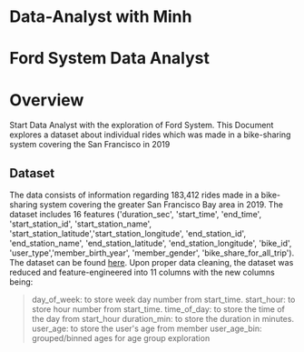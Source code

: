 # Data-Analyst with Minh
# Ford System Data Analyst
# Overview
Start Data Analyst with the exploration of Ford System. This Document explores a dataset about individual rides which was made in a bike-sharing system covering the San Francisco in 2019

## Dataset

The data consists of information regarding 183,412 rides made in a bike-sharing system covering the greater San Francisco Bay area in 2019. The dataset includes 16 features ('duration_sec', 'start_time', 'end_time', 'start_station_id', 'start_station_name', 'start_station_latitude','start_station_longitude', 'end_station_id', 'end_station_name', 'end_station_latitude', 'end_station_longitude', 'bike_id', 'user_type','member_birth_year', 'member_gender', 'bike_share_for_all_trip'). The dataset can be found [here](https://www.kaggle.com/datasets/chirag02/ford-gobike-2019feb-tripdata?resource=download).
Upon proper data cleaning, the dataset was reduced and feature-engineered into 11 columns with  the new columns being: 

> day_of_week: to store week day number from start_time.
> start_hour: to store hour number from start_time.
> time_of_day: to store the time of the day from start_hour
> duration_min: to store the duration in minutes.
> user_age: to store the user's age from member
> user_age_bin: grouped/binned ages for age group exploration